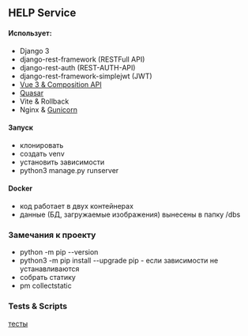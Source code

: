 ## HELP Service

#### Использует:

- Django 3
- django-rest-framework (RESTFull API)
- django-rest-auth (REST-AUTH-API)
- django-rest-framework-simplejwt (JWT)
- [Vue 3 & Composition API](https://v3.ru.vuejs.org/ru/guide/composition-api-introduction.html)
- [Quasar](https://quasar.dev/)
- Vite & Rollback
- Nginx & [Gunicorn](https://gunicorn.org/)

#### Запуск

- клонировать
- создать venv
- установить зависимости
- python3 manage.py runserver

#### Docker

- код работает в двух контейнерах
- данные (БД, загружаемые изображения) вынесены в папку /dbs

### Замечания к проекту

- python -m pip --version
- python3 -m pip install --upgrade pip - если зависимости не устанавливаются
- собрать статику
- pm collectstatic

### Tests & Scripts

[тесты](./README-TESTS.md)
